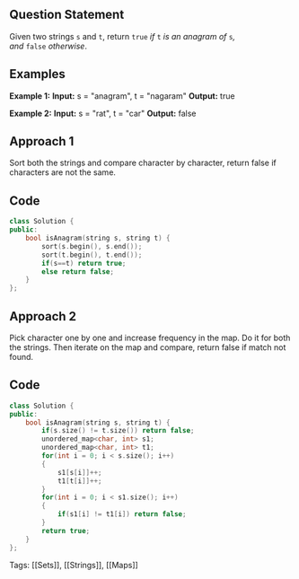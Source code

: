 ## Question Statement
Given two strings `s` and `t`, return `true` _if_ `t` _is an anagram of_ `s`_, and_ `false` _otherwise_.

## Examples
**Example 1:**
**Input:** s = "anagram", t = "nagaram"
**Output:** true

**Example 2:**
**Input:** s = "rat", t = "car"
**Output:** false

## Approach 1
Sort both the strings and compare character by character, return false if characters are not the same.
## Code
```cpp
class Solution {
public:
    bool isAnagram(string s, string t) {
        sort(s.begin(), s.end());
        sort(t.begin(), t.end());
        if(s==t) return true;
        else return false;
    }
};
```

## Approach 2
Pick character one by one and increase frequency in the map. Do it for both the strings. Then iterate on the map and compare, return false if match not found.

## Code
```cpp
class Solution {
public:
    bool isAnagram(string s, string t) {
        if(s.size() != t.size()) return false;
        unordered_map<char, int> s1;
        unordered_map<char, int> t1;
        for(int i = 0; i < s.size(); i++)
        {
            s1[s[i]]++;
            t1[t[i]]++;
        }
        for(int i = 0; i < s1.size(); i++)
        {
            if(s1[i] != t1[i]) return false;
        }
        return true;
    }
};
```
Tags: [[Sets]], [[Strings]], [[Maps]]